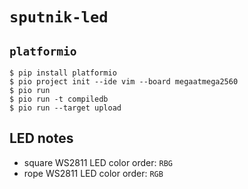 # `sputnik-led`
## `platformio`
```
$ pip install platformio
$ pio project init --ide vim --board megaatmega2560
$ pio run
$ pio run -t compiledb
$ pio run --target upload
```
## LED notes
* square WS2811 LED color order: `RBG`
* rope WS2811 LED color order: `RGB`
